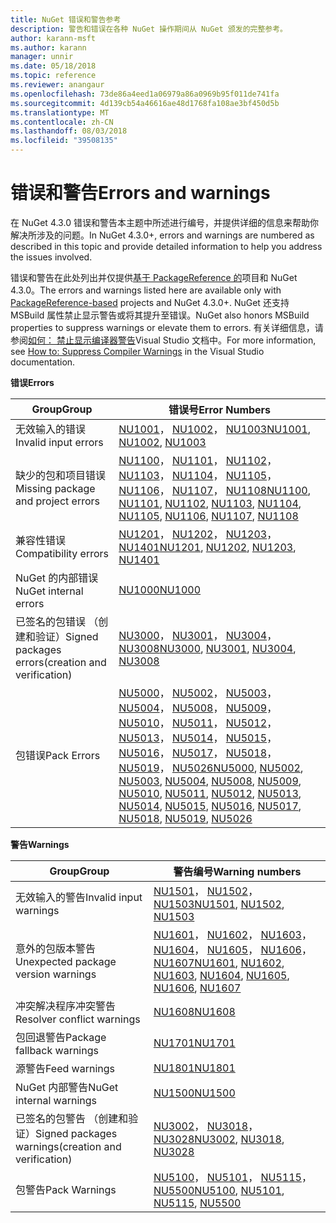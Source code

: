 ```yaml
---
title: NuGet 错误和警告参考
description: 警告和错误在各种 NuGet 操作期间从 NuGet 颁发的完整参考。
author: karann-msft
ms.author: karann
manager: unnir
ms.date: 05/18/2018
ms.topic: reference
ms.reviewer: anangaur
ms.openlocfilehash: 73de86a4eed1a06979a86a0969b95f011de741fa
ms.sourcegitcommit: 4d139cb54a46616ae48d1768fa108ae3bf450d5b
ms.translationtype: MT
ms.contentlocale: zh-CN
ms.lasthandoff: 08/03/2018
ms.locfileid: "39508135"
---
```

# <a name="errors-and-warnings"></a><span data-ttu-id="face0-103">错误和警告</span><span class="sxs-lookup"><span data-stu-id="face0-103">Errors and warnings</span></span>

<span data-ttu-id="face0-104">在 NuGet 4.3.0 错误和警告本主题中所述进行编号，并提供详细的信息来帮助你解决所涉及的问题。</span><span class="sxs-lookup"><span data-stu-id="face0-104">In NuGet 4.3.0+, errors and warnings are numbered as described in this topic and provide detailed information to help you address the issues involved.</span></span>

<span data-ttu-id="face0-105">错误和警告在此处列出并仅提供[基于 PackageReference 的](../consume-packages/package-references-in-project-files.md)项目和 NuGet 4.3.0。</span><span class="sxs-lookup"><span data-stu-id="face0-105">The errors and warnings listed here are available only with [PackageReference-based](../consume-packages/package-references-in-project-files.md) projects and NuGet 4.3.0+.</span></span> <span data-ttu-id="face0-106">NuGet 还支持 MSBuild 属性禁止显示警告或将其提升至错误。</span><span class="sxs-lookup"><span data-stu-id="face0-106">NuGet also honors MSBuild properties to suppress warnings or elevate them to errors.</span></span> <span data-ttu-id="face0-107">有关详细信息，请参阅[如何： 禁止显示编译器警告](/visualstudio/ide/how-to-suppress-compiler-warnings)Visual Studio 文档中。</span><span class="sxs-lookup"><span data-stu-id="face0-107">For more information, see [How to: Suppress Compiler Warnings](/visualstudio/ide/how-to-suppress-compiler-warnings) in the Visual Studio documentation.</span></span>

<span data-ttu-id="face0-108">**错误**</span><span class="sxs-lookup"><span data-stu-id="face0-108">**Errors**</span></span>

| <span data-ttu-id="face0-109">Group</span><span class="sxs-lookup"><span data-stu-id="face0-109">Group</span></span> | <span data-ttu-id="face0-110">错误号</span><span class="sxs-lookup"><span data-stu-id="face0-110">Error Numbers</span></span> |
| --- | --- |
| <span data-ttu-id="face0-111">无效输入的错误</span><span class="sxs-lookup"><span data-stu-id="face0-111">Invalid input errors</span></span> | <span data-ttu-id="face0-112">[NU1001](./errors-and-warnings/NU1001.md)， [NU1002](./errors-and-warnings/NU1002.md)， [NU1003](./errors-and-warnings/NU1003.md)</span><span class="sxs-lookup"><span data-stu-id="face0-112">[NU1001](./errors-and-warnings/NU1001.md), [NU1002](./errors-and-warnings/NU1002.md), [NU1003](./errors-and-warnings/NU1003.md)</span></span> |
| <span data-ttu-id="face0-113">缺少的包和项目错误</span><span class="sxs-lookup"><span data-stu-id="face0-113">Missing package and project errors</span></span> | <span data-ttu-id="face0-114">[NU1100](./errors-and-warnings/NU1100.md)， [NU1101](./errors-and-warnings/NU1101.md)， [NU1102](./errors-and-warnings/NU1102.md)， [NU1103](./errors-and-warnings/NU1103.md)， [NU1104](./errors-and-warnings/NU1104.md)， [NU1105](./errors-and-warnings/NU1105.md)， [NU1106](./errors-and-warnings/NU1106.md)， [NU1107](./errors-and-warnings/NU1107.md)， [NU1108](./errors-and-warnings/NU1108.md)</span><span class="sxs-lookup"><span data-stu-id="face0-114">[NU1100](./errors-and-warnings/NU1100.md), [NU1101](./errors-and-warnings/NU1101.md), [NU1102](./errors-and-warnings/NU1102.md), [NU1103](./errors-and-warnings/NU1103.md), [NU1104](./errors-and-warnings/NU1104.md), [NU1105](./errors-and-warnings/NU1105.md), [NU1106](./errors-and-warnings/NU1106.md), [NU1107](./errors-and-warnings/NU1107.md), [NU1108](./errors-and-warnings/NU1108.md)</span></span> |
| <span data-ttu-id="face0-115">兼容性错误</span><span class="sxs-lookup"><span data-stu-id="face0-115">Compatibility errors</span></span> | <span data-ttu-id="face0-116">[NU1201](./errors-and-warnings/NU1201.md)， [NU1202](./errors-and-warnings/NU1202.md)， [NU1203](./errors-and-warnings/NU1203.md)， [NU1401](./errors-and-warnings/NU1401.md)</span><span class="sxs-lookup"><span data-stu-id="face0-116">[NU1201](./errors-and-warnings/NU1201.md), [NU1202](./errors-and-warnings/NU1202.md), [NU1203](./errors-and-warnings/NU1203.md), [NU1401](./errors-and-warnings/NU1401.md)</span></span> |
| <span data-ttu-id="face0-117">NuGet 的内部错误</span><span class="sxs-lookup"><span data-stu-id="face0-117">NuGet internal errors</span></span> | [<span data-ttu-id="face0-118">NU1000</span><span class="sxs-lookup"><span data-stu-id="face0-118">NU1000</span></span>](./errors-and-warnings/NU1000.md) |
| <span data-ttu-id="face0-119">已签名的包错误 （创建和验证）</span><span class="sxs-lookup"><span data-stu-id="face0-119">Signed packages errors(creation and verification)</span></span> | <span data-ttu-id="face0-120">[NU3000](./errors-and-warnings/NU3000.md)， [NU3001](./errors-and-warnings/NU3001.md)， [NU3004](./errors-and-warnings/NU3004.md)， [NU3008](./errors-and-warnings/NU3008.md)</span><span class="sxs-lookup"><span data-stu-id="face0-120">[NU3000](./errors-and-warnings/NU3000.md), [NU3001](./errors-and-warnings/NU3001.md), [NU3004](./errors-and-warnings/NU3004.md), [NU3008](./errors-and-warnings/NU3008.md)</span></span> |
| <span data-ttu-id="face0-121">包错误</span><span class="sxs-lookup"><span data-stu-id="face0-121">Pack Errors</span></span> | <span data-ttu-id="face0-122">[NU5000](./errors-and-warnings/NU5000.md)， [NU5002](./errors-and-warnings/NU5002.md)， [NU5003](./errors-and-warnings/NU5003.md)， [NU5004](./errors-and-warnings/NU5004.md)， [NU5008](./errors-and-warnings/NU5008.md)， [NU5009](./errors-and-warnings/NU5009.md)， [NU5010](./errors-and-warnings/NU5010.md)， [NU5011](./errors-and-warnings/NU5011.md)， [NU5012](./errors-and-warnings/NU5012.md)， [NU5013](./errors-and-warnings/NU5013.md)， [NU5014](./errors-and-warnings/NU5014.md)， [NU5015](./errors-and-warnings/NU5015.md)， [NU5016](./errors-and-warnings/NU5016.md)， [NU5017](./errors-and-warnings/NU5017.md)， [NU5018](./errors-and-warnings/NU5018.md)， [NU5019](./errors-and-warnings/NU5019.md)， [NU5026](./errors-and-warnings/NU5026.md)</span><span class="sxs-lookup"><span data-stu-id="face0-122">[NU5000](./errors-and-warnings/NU5000.md), [NU5002](./errors-and-warnings/NU5002.md), [NU5003](./errors-and-warnings/NU5003.md), [NU5004](./errors-and-warnings/NU5004.md), [NU5008](./errors-and-warnings/NU5008.md), [NU5009](./errors-and-warnings/NU5009.md), [NU5010](./errors-and-warnings/NU5010.md), [NU5011](./errors-and-warnings/NU5011.md), [NU5012](./errors-and-warnings/NU5012.md), [NU5013](./errors-and-warnings/NU5013.md), [NU5014](./errors-and-warnings/NU5014.md), [NU5015](./errors-and-warnings/NU5015.md), [NU5016](./errors-and-warnings/NU5016.md), [NU5017](./errors-and-warnings/NU5017.md), [NU5018](./errors-and-warnings/NU5018.md), [NU5019](./errors-and-warnings/NU5019.md), [NU5026](./errors-and-warnings/NU5026.md)</span></span>

<span data-ttu-id="face0-123">**警告**</span><span class="sxs-lookup"><span data-stu-id="face0-123">**Warnings**</span></span>

| <span data-ttu-id="face0-124">Group</span><span class="sxs-lookup"><span data-stu-id="face0-124">Group</span></span> | <span data-ttu-id="face0-125">警告编号</span><span class="sxs-lookup"><span data-stu-id="face0-125">Warning numbers</span></span> |
| --- | --- |
| <span data-ttu-id="face0-126">无效输入的警告</span><span class="sxs-lookup"><span data-stu-id="face0-126">Invalid input warnings</span></span> | <span data-ttu-id="face0-127">[NU1501](./errors-and-warnings/NU1501.md)， [NU1502](./errors-and-warnings/NU1502.md)， [NU1503](./errors-and-warnings/NU1503.md)</span><span class="sxs-lookup"><span data-stu-id="face0-127">[NU1501](./errors-and-warnings/NU1501.md), [NU1502](./errors-and-warnings/NU1502.md), [NU1503](./errors-and-warnings/NU1503.md)</span></span> |
| <span data-ttu-id="face0-128">意外的包版本警告</span><span class="sxs-lookup"><span data-stu-id="face0-128">Unexpected package version warnings</span></span> | <span data-ttu-id="face0-129">[NU1601](./errors-and-warnings/NU1601.md)， [NU1602](./errors-and-warnings/NU1602.md)， [NU1603](./errors-and-warnings/NU1603.md)， [NU1604](./errors-and-warnings/NU1604.md)， [NU1605](./errors-and-warnings/NU1605.md)， [NU1606](./errors-and-warnings/NU1108.md)， [NU1607](./errors-and-warnings/NU1107.md)</span><span class="sxs-lookup"><span data-stu-id="face0-129">[NU1601](./errors-and-warnings/NU1601.md), [NU1602](./errors-and-warnings/NU1602.md), [NU1603](./errors-and-warnings/NU1603.md), [NU1604](./errors-and-warnings/NU1604.md), [NU1605](./errors-and-warnings/NU1605.md), [NU1606](./errors-and-warnings/NU1108.md), [NU1607](./errors-and-warnings/NU1107.md)</span></span> |
| <span data-ttu-id="face0-130">冲突解决程序冲突警告</span><span class="sxs-lookup"><span data-stu-id="face0-130">Resolver conflict warnings</span></span> | [<span data-ttu-id="face0-131">NU1608</span><span class="sxs-lookup"><span data-stu-id="face0-131">NU1608</span></span>](./errors-and-warnings/NU1608.md) |
| <span data-ttu-id="face0-132">包回退警告</span><span class="sxs-lookup"><span data-stu-id="face0-132">Package fallback warnings</span></span> | [<span data-ttu-id="face0-133">NU1701</span><span class="sxs-lookup"><span data-stu-id="face0-133">NU1701</span></span>](./errors-and-warnings/NU1701.md) |
| <span data-ttu-id="face0-134">源警告</span><span class="sxs-lookup"><span data-stu-id="face0-134">Feed warnings</span></span> | [<span data-ttu-id="face0-135">NU1801</span><span class="sxs-lookup"><span data-stu-id="face0-135">NU1801</span></span>](./errors-and-warnings/NU1801.md) |
| <span data-ttu-id="face0-136">NuGet 内部警告</span><span class="sxs-lookup"><span data-stu-id="face0-136">NuGet internal warnings</span></span> | [<span data-ttu-id="face0-137">NU1500</span><span class="sxs-lookup"><span data-stu-id="face0-137">NU1500</span></span>](./errors-and-warnings/NU1500.md) |
| <span data-ttu-id="face0-138">已签名的包警告 （创建和验证）</span><span class="sxs-lookup"><span data-stu-id="face0-138">Signed packages warnings(creation and verification)</span></span> | <span data-ttu-id="face0-139">[NU3002](./errors-and-warnings/NU3002.md)， [NU3018](./errors-and-warnings/NU3018.md)， [NU3028](./errors-and-warnings/NU3028.md)</span><span class="sxs-lookup"><span data-stu-id="face0-139">[NU3002](./errors-and-warnings/NU3002.md), [NU3018](./errors-and-warnings/NU3018.md), [NU3028](./errors-and-warnings/NU3028.md)</span></span> |
| <span data-ttu-id="face0-140">包警告</span><span class="sxs-lookup"><span data-stu-id="face0-140">Pack Warnings</span></span> | <span data-ttu-id="face0-141">[NU5100](./errors-and-warnings/NU5100.md)， [NU5101](./errors-and-warnings/NU5101.md)， [NU5115](./errors-and-warnings/NU5115.md)， [NU5500](./errors-and-warnings/NU5500.md)</span><span class="sxs-lookup"><span data-stu-id="face0-141">[NU5100](./errors-and-warnings/NU5100.md), [NU5101](./errors-and-warnings/NU5101.md), [NU5115](./errors-and-warnings/NU5115.md), [NU5500](./errors-and-warnings/NU5500.md)</span></span>
